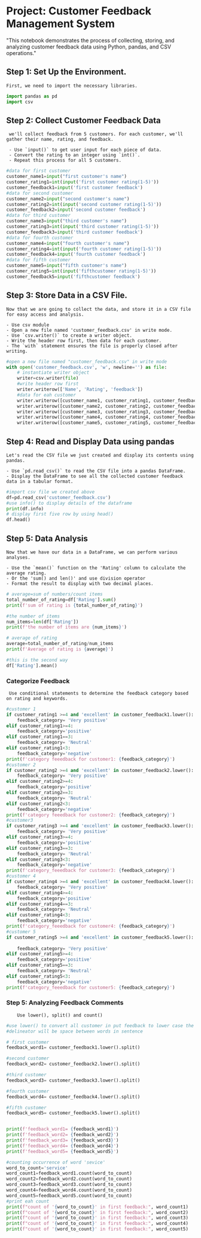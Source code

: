 # Project: Customer Feedback Management System


"This notebook demonstrates the process of collecting, storing, and analyzing customer feedback data using Python, pandas, and CSV operations."


## Step 1: Set Up the Environment.
    First, we need to import the necessary libraries.


```python
import pandas as pd
import csv
```

## Step 2: Collect Customer Feedback Data
     we'll collect feedback from 5 customers. For each customer, we'll gather their name, rating, and feedback.

     - Use `input()` to get user input for each piece of data.
     - Convert the rating to an integer using `int()`.
     - Repeat this process for all 5 customers.
     


```python
#data for first customer
customer_name1=input("first customer's name")
customer_rating1=int(input('first customer rating(1-5)'))
customer_feedback1=input('first customer feedback')
#data for second customer
customer_name2=input("second customer's name")
customer_rating2=int(input('second customer rating(1-5)'))
customer_feedback2=input('second customer feedback')
#data for third customer
customer_name3=input("third customer's name")
customer_rating3=int(input('third customer rating(1-5)'))
customer_feedback3=input('third customer feedback')
#data for fourth customer
customer_name4=input("fourth customer's name")
customer_rating4=int(input('fourth customer rating(1-5)'))
customer_feedback4=input('fourth customer feedback')
#data for fifth customer
customer_name5=input("fifth customer's name")
customer_rating5=int(input('fifthcustomer rating(1-5)'))
customer_feedback5=input('fifthcustomer feedback')
```

## Step 3: Store Data in a CSV File.

    Now that we are going to collect the data, and store it in a CSV file for easy access and analysis.

    - Use csv module
    - Open a new file named 'customer_feedback.csv' in write mode.
    - Use `csv.writer()` to create a writer object.
    - Write the header row first, then data for each customer.
    - The `with` statement ensures the file is properly closed after writing.
   
    
    


```python
#open a new file named "customer_feedback.csv" in write mode
with open('customer_feedback.csv', 'w', newline='') as file:
    # instantiate writer object
    writer=csv.writer(file)
    #write header row first
    writer.writerow(['Name', 'Rating', 'feedback'])
    #data for eah customer
    writer.writerow([customer_name1, customer_rating1, customer_feedback1])
    writer.writerow([customer_name2, customer_rating2, customer_feedback2])
    writer.writerow([customer_name3, customer_rating3, customer_feedback3])
    writer.writerow([customer_name4, customer_rating4, customer_feedback4])
    writer.writerow([customer_name5, customer_rating5, customer_feedback5])
```

 ## Step 4: Read and Display Data using pandas
    
    Let's read the CSV file we just created and display its contents using pandas.
  
    - Use `pd.read_csv()` to read the CSV file into a pandas DataFrame.
    - Display the DataFrame to see all the collected customer feedback data in a tabular format.


```python
#import csv file we created above
df=pd.read_csv('customer_feedback.csv')
#use info() to display details of the dataframe
print(df.info)
# display first five row by using head()
df.head()

```

## Step 5: Data Analysis
    Now that we have our data in a DataFrame, we can perform various analyses.
   
    - Use the `mean()` function on the 'Rating' column to calculate the average rating.
    - Or the 'sum() and len()' and use division operator
    - Format the result to display with two decimal places.
    


```python
# average=sum of numbers/count items
total_number_of_rating=df['Rating'].sum()
print(f'sum of rating is {total_number_of_rating}')

#the number of items 
num_items=len(df['Rating'])
print(f'the number of items are {num_items}')

# average of rating
average=total_number_of_rating/num_items
print(f'Average of rating is {average}')
```


```python
#this is the second way
df['Rating'].mean()
```

 ### Categorize Feedback
 
     Use conditional statements to determine the feedback category based on rating and keywords.



```python
#customer 1
if customer_rating1 >=4 and 'excellent' in customer_feedback1.lower():
    feedback_category= 'Very positive'
elif customer_rating1>=4:
    feedback_category='positive'
elif customer_rating1==3:
    feedback_category= 'Neutral'
elif customer_rating1<3:
    feedback_category='negative'
print(f'category feeedback for customer1: {feedback_category}')
#customer 2
if customer_rating2 >=4 and 'excellent' in customer_feedback2.lower():
    feedback_category= 'Very positive'
elif customer_rating2>=4:
    feedback_category='positive'
elif customer_rating2==3:
    feedback_category= 'Neutral'
elif customer_rating2<3:
    feedback_category='negative'
print(f'category feeedback for customer2: {feedback_category}')
#customer3
if customer_rating3 >=4 and 'excellent' in customer_feedback3.lower():
    feedback_category= 'Very positive'
elif customer_rating3>=4:
    feedback_category='positive'
elif customer_rating3==3:
    feedback_category= 'Neutral'
elif customer_rating3<3:
    feedback_category='negative'
print(f'category_feeedback for customer3: {feedback_category}')
#customer 4
if customer_rating4 >=4 and 'excellent' in customer_feedback4.lower():
    feedback_category= 'Very positive'
elif customer_rating4>=4:
    feedback_category='positive'
elif customer_rating4==3:
    feedback_category= 'Neutral'
elif customer_rating4<3:
    feedback_category='negative'
print(f'category_feeedback for customer4: {feedback_category}')
#customer 5
if customer_rating5 >=4 and 'excellent' in customer_feedback5.lower():
    
    feedback_category= 'Very positive'
elif customer_rating5>=4:
    feedback_category='positive'
elif customer_rating5==3:
    feedback_category= 'Neutral'
elif customer_rating5<3:
    feedback_category='negative'
print(f'category_feeedback for customer5: {feedback_category}')
```

### Step 5: Analyzing Feedback Comments
        Use lower(), split() and count() 


```python
#use lower() to convert all customer in put feedback to lower case the split words in sentence 
#delineator will be space between words in sentence

# first customer
feedback_word1= customer_feedback1.lower().split()

#second customer
feedback_word2= customer_feedback2.lower().split()

#third customer
feedback_word3= customer_feedback3.lower().split()

#fourth customer
feedback_word4= customer_feedback4.lower().split()

#fifth customer
feedback_word5= customer_feedback5.lower().split()


print(f'feedback_word1= {feedback_word1}')
print(f'feedback_word2= {feedback_word2}')
print(f'feedback_word3= {feedback_word3}')
print(f'feedback_word4= {feedback_word4}')
print(f'feedback_word5= {feedback_word5}')
```


```python
#counting occurrence of word 'sevice'
word_to_count='service'
word_count1=feedback_word1.count(word_to_count)
word_count2=feedback_word2.count(word_to_count)
word_count3=feedback_word3.count(word_to_count)
word_count4=feedback_word4.count(word_to_count)
word_count5=feedback_word5.count(word_to_count)
#print eah count
print(f"count of '{word_to_count}' in first feedback:", word_count1)
print(f"count of '{word_to_count}' in first feedback:", word_count2)
print(f"count of '{word_to_count}' in first feedback:", word_count3)
print(f"count of '{word_to_count}' in first feedback:", word_count4)
print(f"count of '{word_to_count}' in first feedback:", word_count5)
```
